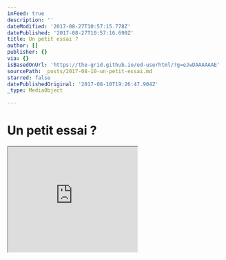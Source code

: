 ```yaml
---
inFeed: true
description: ''
dateModified: '2017-08-27T10:57:15.778Z'
datePublished: '2017-08-27T10:57:16.690Z'
title: Un petit essai ?
author: []
publisher: {}
via: {}
isBasedOnUrl: 'https://the-grid.github.io/ed-userhtml/?g=eJwDAAAAAAE'
sourcePath: _posts/2017-08-10-un-petit-essai.md
starred: false
datePublishedOriginal: '2017-08-10T19:26:47.904Z'
_type: MediaObject

---
```

# **Un petit essai ?**

<iframe src="https://the-grid.github.io/ed-userhtml/?g=eJyVkMtuwjAQRfd8heUNrRQSiAoJzkPiJ7roBjnOJHFxbMszQB_qvzcFFdRll_PQmXOnNNoeWABTcaR3AzgAEGdDgK7iA5FHkSQSEQgXqrXxh-57cLFyY3JKF0iyMZD8NhE5S-pZiSpoTwyD-jfjFXldJlfAjVSfZGDXhb30nlXMwpm9XBo7r-PnNN55b7SSpJ19-CR3ACt4WK2hzbJum7Ubla_WafbUZc0W8jyVTb5ueMTO0ARSe6QActS2F4zCEb4ei7vDrGz1iV2eU_GzbmkQab70b8UAuh9IpKvNVHTGSRLWWShGGXpthTySK_iU4SoeQLnQQmA0wAhijl4qmEc3YHTHRdIYdz76CdmKThqEyLrOSBzEj11EegSjR01itYxQj0cjCS6jms3K5O-9SSCZAtTf7OirVQ" height="244" style=""></iframe>